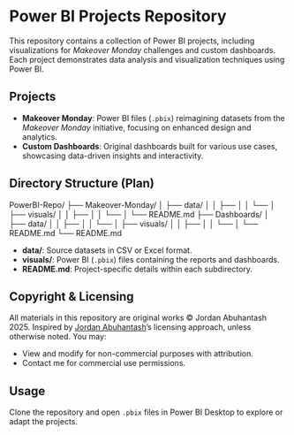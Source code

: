 # Power BI Projects Repository

This repository contains a collection of Power BI projects, including visualizations for *Makeover Monday* challenges and custom dashboards. Each project demonstrates data analysis and visualization techniques using Power BI.

## Projects
- **Makeover Monday**: Power BI files (`.pbix`) reimagining datasets from the *Makeover Monday* initiative, focusing on enhanced design and analytics.
- **Custom Dashboards**: Original dashboards built for various use cases, showcasing data-driven insights and interactivity.

## Directory Structure (Plan)
PowerBI-Repo/
├── Makeover-Monday/
│   ├── data/
│   │   ├── 
│   │   └── 
│   ├── visuals/
│   │   ├── 
│   │   └── 
│   └── README.md
├── Dashboards/
│   ├── data/
│   │   ├── 
│   │   └── 
│   ├── visuals/
│   │   ├── 
│   │   └── 
│   └── README.md
└── README.md


- **data/**: Source datasets in CSV or Excel format.
- **visuals/**: Power BI (`.pbix`) files containing the reports and dashboards.
- **README.md**: Project-specific details within each subdirectory.

## Copyright & Licensing
All materials in this repository are original works © Jordan Abuhantash 2025. Inspired by [Jordan Abuhantash](https://github.com/jordanabuhantash)’s licensing approach, unless otherwise noted. You may:
- View and modify for non-commercial purposes with attribution.
- Contact me for commercial use permissions.

## Usage
Clone the repository and open `.pbix` files in Power BI Desktop to explore or adapt the projects.
